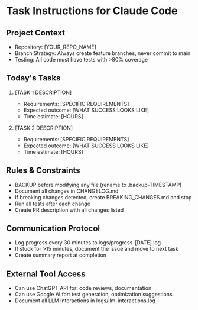 # Task Instructions for Claude Code

## Project Context
- Repository: [YOUR_REPO_NAME]
- Branch Strategy: Always create feature branches, never commit to main
- Testing: All code must have tests with >80% coverage

## Today's Tasks
1. [TASK 1 DESCRIPTION]
   - Requirements: [SPECIFIC REQUIREMENTS]
   - Expected outcome: [WHAT SUCCESS LOOKS LIKE]
   - Time estimate: [HOURS]

2. [TASK 2 DESCRIPTION]
   - Requirements: [SPECIFIC REQUIREMENTS]
   - Expected outcome: [WHAT SUCCESS LOOKS LIKE]
   - Time estimate: [HOURS]

## Rules & Constraints
- BACKUP before modifying any file (rename to .backup-TIMESTAMP)
- Document all changes in CHANGELOG.md
- If breaking changes detected, create BREAKING_CHANGES.md and stop
- Run all tests after each change
- Create PR description with all changes listed

## Communication Protocol
- Log progress every 30 minutes to logs/progress-[DATE].log
- If stuck for >15 minutes, document the issue and move to next task
- Create summary report at completion

## External Tool Access
- Can use ChatGPT API for: code reviews, documentation
- Can use Google AI for: test generation, optimization suggestions
- Document all LLM interactions in logs/llm-interactions.log
